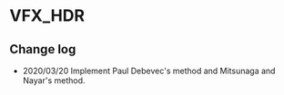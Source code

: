 # VFX_HDR

## Change log
+ 2020/03/20
  Implement Paul Debevec's method and Mitsunaga and Nayar's method.
